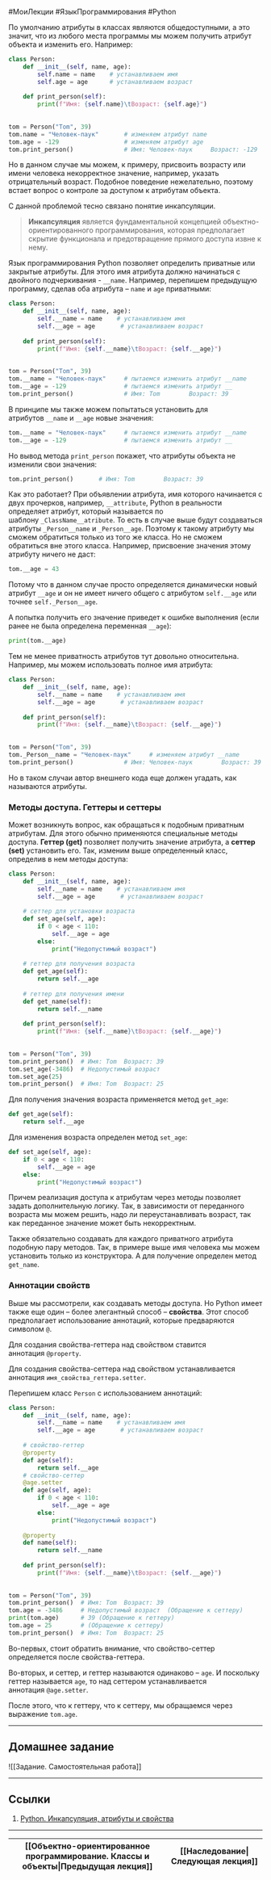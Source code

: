 #МоиЛекции #ЯзыкПрограммирования #Python 

По умолчанию атрибуты в классах являются общедоступными, а это значит, что из любого места программы мы можем получить атрибут объекта и изменить его. Например:

```python
class Person:
    def __init__(self, name, age):
        self.name = name    # устанавливаем имя
        self.age = age      # устанавливаем возраст
                 
    def print_person(self):
        print(f"Имя: {self.name}\tВозраст: {self.age}")
         
 
tom = Person("Tom", 39)
tom.name = "Человек-паук"       # изменяем атрибут name
tom.age = -129                  # изменяем атрибут age
tom.print_person()              # Имя: Человек-паук     Возраст: -129
```

Но в данном случае мы можем, к примеру, присвоить возрасту или имени человека некорректное значение, например, указать отрицательный возраст. Подобное поведение нежелательно, поэтому встает вопрос о контроле за доступом к атрибутам объекта.

С данной проблемой тесно связано понятие инкапсуляции. 

> **Инкапсуляция** является фундаментальной концепцией объектно-ориентированного программирования, которая предполагает скрытие функционала и предотвращение прямого доступа извне к нему.

Язык программирования Python позволяет определить приватные или закрытые атрибуты. Для этого имя атрибута должно начинаться с двойного подчеркивания - `__name`. Например, перепишем предыдущую программу, сделав оба атрибута – `name` и `age` приватными:

```python
class Person:
    def __init__(self, name, age):
        self.__name = name    # устанавливаем имя
        self.__age = age       # устанавливаем возраст
                  
    def print_person(self):
        print(f"Имя: {self.__name}\tВозраст: {self.__age}")
          
  
tom = Person("Tom", 39)
tom.__name = "Человек-паук"     # пытаемся изменить атрибут __name
tom.__age = -129                # пытаемся изменить атрибут __
tom.print_person()              # Имя: Tom        Возраст: 39
```

В принципе мы также можем попытаться установить для атрибутов `__name` и `__age` новые значения:

```python
tom.__name = "Человек-паук"     # пытаемся изменить атрибут __name
tom.__age = -129                # пытаемся изменить атрибут __
```

Но вывод метода `print_person` покажет, что атрибуты объекта не изменили свои значения:

```python
tom.print_person()       # Имя: Tom        Возраст: 39
```

Как это работает? При объявлении атрибута, имя которого начинается с двух прочерков, например, `__attribute`, Python в реальности определяет атрибут, который называется по шаблону `_ClassName__atribute`. То есть в случае выше будут создаваться атрибуты `_Person__name` и `_Person__age`. Поэтому к такому атрибуту мы сможем обратиться только из того же класса. Но не сможем обратиться вне этого класса. Например, присвоение значения этому атрибуту ничего не даст:

```python
tom.__age = 43
```

Потому что в данном случае просто определяется динамически новый атрибут `__age` и он не имеет ничего общего с атрибутом `self.__age` или точнее `self._Person__age`.

А попытка получить его значение приведет к ошибке выполнения (если ранее не была определена переменная `__age`):

```python
print(tom.__age)
```

Тем не менее приватность атрибутов тут довольно относительна. Например, мы можем использовать полное имя атрибута:

```python
class Person:
    def __init__(self, name, age):
        self.__name = name    # устанавливаем имя
        self.__age = age       # устанавливаем возраст
                  
    def print_person(self):
        print(f"Имя: {self.__name}\tВозраст: {self.__age}")
          
  
tom = Person("Tom", 39)
tom._Person__name = "Человек-паук"     # изменяем атрибут __name
tom.print_person()              # Имя: Человек-паук        Возраст: 39
```

Но в таком случаи автор внешнего кода еще должен угадать, как называются атрибуты.

### Методы доступа. Геттеры и сеттеры

Может возникнуть вопрос, как обращаться к подобным приватным атрибутам. Для этого обычно применяются специальные методы доступа. **Геттер (get)** позволяет получить значение атрибута, а **сеттер (set)** установить его. Так, изменим выше определенный класс, определив в нем методы доступа:

```python
class Person:
    def __init__(self, name, age):
        self.__name = name    # устанавливаем имя
        self.__age = age       # устанавливаем возраст
 
    # сеттер для установки возраста
    def set_age(self, age):
        if 0 < age < 110:
            self.__age = age
        else:
            print("Недопустимый возраст")
 
    # геттер для получения возраста
    def get_age(self):
        return self.__age
 
    # геттер для получения имени
    def get_name(self):
        return self.__name
     
    def print_person(self):
        print(f"Имя: {self.__name}\tВозраст: {self.__age}")
          
  
tom = Person("Tom", 39)
tom.print_person()  # Имя: Tom  Возраст: 39
tom.set_age(-3486)  # Недопустимый возраст
tom.set_age(25)
tom.print_person()  # Имя: Tom  Возраст: 25
```

Для получения значения возраста применяется метод `get_age`:

```python
def get_age(self):
    return self.__age
```

Для изменения возраста определен метод `set_age`:

```python
def set_age(self, age):
    if 0 < age < 110:
        self.__age = age
    else:
        print("Недопустимый возраст")
```

Причем реализация доступа к атрибутам через методы позволяет задать дополнительную логику. Так, в зависимости от переданного возраста мы можем решить, надо ли переустанавливать возраст, так как переданное значение может быть некорректным.

Также обязательно создавать для каждого приватного атрибута подобную пару методов. Так, в примере выше имя человека мы можем установить только из конструктора. А для получение определен метод `get_name`.

### Аннотации свойств

Выше мы рассмотрели, как создавать методы доступа. Но Python имеет также еще один – более элегантный способ – **свойства**. Этот способ предполагает использование аннотаций, которые предваряются символом `@`.

Для создания свойства-геттера над свойством ставится аннотация `@property`.

Для создания свойства-сеттера над свойством устанавливается аннотация `имя_свойства_геттера.setter`.

Перепишем класс `Person` с использованием аннотаций:

```python
class Person:
    def __init__(self, name, age):
        self.__name = name    # устанавливаем имя
        self.__age = age       # устанавливаем возраст
 
    # свойство-геттер
    @property
    def age(self):
        return self.__age
    # свойство-сеттер
    @age.setter
    def age(self, age):
        if 0 < age < 110:
            self.__age = age
        else:
            print("Недопустимый возраст")
 
    @property
    def name(self):
        return self.__name
     
    def print_person(self):
        print(f"Имя: {self.__name}\tВозраст: {self.__age}")
          
  
tom = Person("Tom", 39)
tom.print_person()  # Имя: Tom  Возраст: 39
tom.age = -3486     # Недопустимый возраст  (Обращение к сеттеру)
print(tom.age)      # 39 (Обращение к геттеру)
tom.age = 25        # (Обращение к сеттеру)
tom.print_person()  # Имя: Tom  Возраст: 25
```

Во-первых, стоит обратить внимание, что свойство-сеттер определяется после свойства-геттера.

Во-вторых, и сеттер, и геттер называются одинаково – `age`. И поскольку геттер называется `age`, то над сеттером устанавливается аннотация `@age.setter`.

После этого, что к геттеру, что к сеттеру, мы обращаемся через выражение `tom.age`.

---
## Домашнее задание

![[Задание. Самостоятельная работа]]

---
## Ссылки

1. [Python. Инкапсуляция, атрибуты и свойства](https://metanit.com/python/tutorial/7.2.php)

---

| [[Объектно-ориентированное программирование. Классы и объекты\|Предыдущая лекция]] | [[Наследование\|Следующая лекция]] |
| --------------------------------------- | ---------------------------------- |

